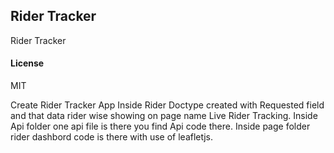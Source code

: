 ## Rider Tracker

Rider Tracker

#### License

MIT

Create Rider Tracker App
Inside Rider Doctype created with Requested field and that data rider wise showing on page name Live Rider Tracking.
Inside Api folder one api file is there you find Api code there.
Inside page folder rider dashbord code is there with use of leafletjs.
